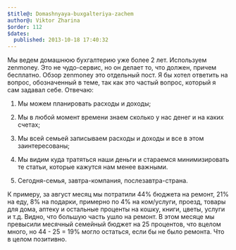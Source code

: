 ```yaml
---
$title@: Domashnyaya-buxgalteriya-zachem
author@: Viktor Zharina
$order: 112
$dates:
  published: 2013-10-18 17:40:32
---
```

Мы ведем домашнюю бухгалтерию уже более 2 лет. Используем zenmoney. Это не чудо-сервис, но он делает то, что должен, причем бесплатно. Обзор zenmoney это отдельный пост. Я бы хотел ответить на вопрос, обозначенный в теме, так как это частый вопрос, который я сам задавал себе. Отвечаю:

1) Мы можем планировать расходы и доходы;

2) Мы в любой момент времени знаем сколько у нас денег и на каких счетах;

3) Мы всей семьей записываем расходы и доходы и все в этом заинтересованы;

4) Мы видим куда тратяться наши деньги и стараемся минимизировать те статьи, которые кажутся нам менее важными.

5) Сегодня-семья, завтра-компания, послезавтра-страна.



К примеру, за август месяц мы потратили 44% бюджета на ремонт, 21% на еду, 8% на подарки, примерно по 4% на ком/услуги, проезд, товары для дома, аптеку и остальные проценты на кошку, книги, цветы, услуги и т.д. Видно, что большую часть ушло на ремонт. В этом месяце мы превысили месячный семейный бюджет на 25 процентов, что вцелом много, но 44 - 25 = 19% могло остаться, если бы не было ремонта. Что в целом позитивно.